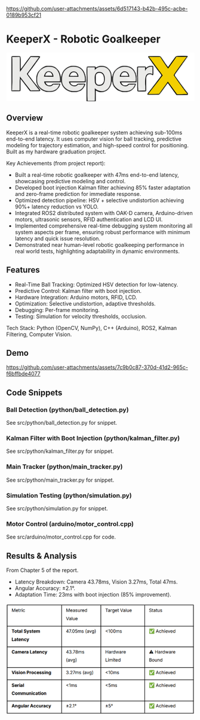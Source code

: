 
https://github.com/user-attachments/assets/6d517143-b42b-495c-acbe-0189b953cf21
# KeeperX - Robotic Goalkeeper

![KeeperX Logo](docs/diagrams/keeperx.png)

## Overview
KeeperX is a real-time robotic goalkeeper system achieving sub-100ms end-to-end latency. It uses computer vision for ball tracking, predictive modeling for trajectory estimation, and high-speed control for positioning. Built as my hardware graduation project.

Key Achievements (from project report):
- Built a real-time robotic goalkeeper with 47ms end-to-end latency, showcasing predictive modeling and control.
- Developed boot injection Kalman filter achieving 85% faster adaptation and zero-frame prediction for immediate response.
- Optimized detection pipeline: HSV + selective undistortion achieving 90%+ latency reduction vs YOLO.
- Integrated ROS2 distributed system with OAK-D camera, Arduino-driven motors, ultrasonic sensors, RFID authentication and LCD UI.
- Implemented comprehensive real-time debugging system monitoring all system aspects per frame, ensuring robust performance with minimum latency and quick issue resolution.
- Demonstrated near human-level robotic goalkeeping performance in real world tests, highlighting adaptability in dynamic environments.


## Features
- Real-Time Ball Tracking: Optimized HSV detection for low-latency.
- Predictive Control: Kalman filter with boot injection.
- Hardware Integration: Arduino motors, RFID, LCD.
- Optimization: Selective undistortion, adaptive thresholds.
- Debugging: Per-frame monitoring.
- Testing: Simulation for velocity thresholds, occlusion.

Tech Stack: Python (OpenCV, NumPy), C++ (Arduino), ROS2, Kalman Filtering, Computer Vision.

## Demo


https://github.com/user-attachments/assets/7c9b0c87-370d-41d2-965c-f6bffbde4077




## Code Snippets
### Ball Detection (python/ball_detection.py)
See src/python/ball_detection.py for snippet.

### Kalman Filter with Boot Injection (python/kalman_filter.py)
See src/python/kalman_filter.py for snippet.

### Main Tracker (python/main_tracker.py)
See src/python/main_tracker.py for snippet.

### Simulation Testing (python/simulation.py)
See src/python/simulation.py for snippet.

### Motor Control (arduino/motor_control.cpp)
See src/arduino/motor_control.cpp for code.


## Results & Analysis
From Chapter 5 of the report.

- Latency Breakdown: Camera 43.78ms, Vision 3.27ms, Total 47ms.
- Angular Accuracy: ±2.1°.
- Adaptation Time: 23ms with boot injection (85% improvement).

![Latency Breakdown Analysis](docs/diagrams/latency_breakdown.png)
